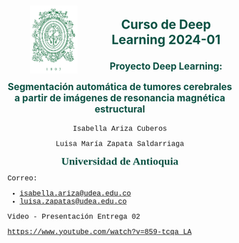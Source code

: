 <p><img alt="udeA logo" height="150px" src="https://github.com/freddyduitama/images/blob/master/logo.png?raw=true" align="left" hspace="50px" vspace="0px" style="width:107px;height:152px;"></p>
<h1><font color='0B5345'> <center>
Curso de Deep Learning 2024-01 </center></font></h1>
<h2><font color='0B5345'> <center>
Proyecto Deep Learning: 

Segmentación automática de tumores cerebrales a partir de imágenes de resonancia magnética estructural </center></font></h2>
<h3><font color='0B5345'> <center>
</center></font></h3>
<font  face="Courier New" size="3">
<p1><center> Isabella Ariza Cuberos   </center></p1>

<p2><center> Luisa María Zapata Saldarriaga</center></p2>

<p3><center><b><font color='0B5345' face="Lucida Calligraphy,Comic Sans MS,Lucida Console" size="5">Universidad de Antioquia</font></b> </center></p3>

Correo: 
* isabella.ariza@udea.edu.co
* luisa.zapatas@udea.edu.co

Video - Presentación Entrega 02 

https://www.youtube.com/watch?v=859-tcqa_LA
